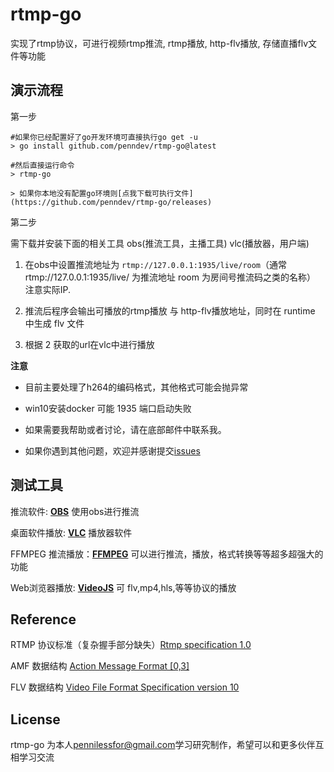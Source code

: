 # rtmp-go

实现了rtmp协议，可进行视频rtmp推流, rtmp播放, http-flv播放, 存储直播flv文件等功能

## 演示流程
第一步
```
#如果你已经配置好了go开发环境可直接执行go get -u
> go install github.com/penndev/rtmp-go@latest

#然后直接运行命令
> rtmp-go

> 如果你本地没有配置go环境则[点我下载可执行文件](https://github.com/penndev/rtmp-go/releases)
```
第二步

需下载并安装下面的相关工具  obs(推流工具，主播工具)   vlc(播放器，用户端)

1. 在obs中设置推流地址为 `rtmp://127.0.0.1:1935/live/room`（通常rtmp://127.0.0.1:1935/live/ 为推流地址 room 为房间号推流码之类的名称） 注意实际IP.

2. 推流后程序会输出可播放的rtmp播放 与 http-flv播放地址，同时在 runtime 中生成 flv 文件

3. 根据 2 获取的url在vlc中进行播放

**注意**

- 目前主要处理了h264的编码格式，其他格式可能会抛异常

- win10安装docker 可能 1935 端口启动失败

- 如果需要我帮助或者讨论，请在底部邮件中联系我。

- 如果你遇到其他问题，欢迎并感谢提交[issues](https://github.com/penndev/rtmp-go/issues/new)


## 测试工具

推流软件:  [**OBS**](https://obsproject.com/zh-cn) 使用obs进行推流

桌面软件播放:  [**VLC**](https://www.videolan.org/vlc/)  播放器软件

FFMPEG 推流播放：[**FFMPEG**](https://www.ffmpeg.org/) 可以进行推流，播放，格式转换等等超多超强大的功能

Web浏览器播放:  [**VideoJS**](https://videojs.com/) 可 flv,mp4,hls,等等协议的播放

## Reference 

RTMP 协议标准（复杂握手部分缺失）[Rtmp specification 1.0](https://www.adobe.com/content/dam/acom/en/devnet/rtmp/pdf/rtmp_specification_1.0.pdf)

AMF 数据结构 [Action Message Format [0,3]](https://www.adobe.com/content/dam/acom/en/devnet/pdf/amf0-file-format-specification.pdf)

FLV 数据结构 [Video File Format Specification version 10](https://www.adobe.com/content/dam/acom/en/devnet/flv/video_file_format_spec_v10.pdf)

## License

rtmp-go 为本人[pennilessfor@gmail.com](mailto:pennilessfor@gmail.com)学习研究制作，希望可以和更多伙伴互相学习交流
